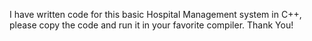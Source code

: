 I have written code for this basic Hospital Management system in C++, please copy the code and run it in your favorite compiler. 
Thank You!
